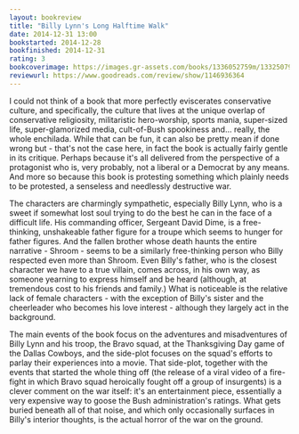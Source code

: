 ```yaml
---
layout: bookreview
title: "Billy Lynn's Long Halftime Walk"
date: 2014-12-31 13:00
bookstarted: 2014-12-28
bookfinished: 2014-12-31
rating: 3
bookcoverimage: https://images.gr-assets.com/books/1336052759m/13325079.jpg
reviewurl: https://www.goodreads.com/review/show/1146936364
---
```


I could not think of a book that more perfectly eviscerates conservative culture, and specifically, the culture that lives at the unique overlap of conservative religiosity, militaristic hero-worship, sports mania, super-sized life, super-glamorized media, cult-of-Bush spookiness and... really, the whole enchilada. While that can be fun, it can also be pretty mean if done wrong but - that's not the case here, in fact the book is actually fairly gentle in its critique. Perhaps because it's all delivered from the perspective of a protagonist who is, very probably, not a liberal or a Democrat by any means. And more so because this book is protesting something which plainly needs to be protested, a senseless and needlessly destructive war.



The characters are charmingly sympathetic, especially Billy Lynn, who is a sweet if somewhat lost soul trying to do the best he can in the face of a difficult life. His commanding officer, Sergeant David Dime, is a free-thinking, unshakeable father figure for a troupe which seems to hunger for father figures. And the fallen brother whose death haunts the entire narrative - Shroom - seems to be a similarly free-thinking person who Billy respected even more than Shroom. Even Billy's father, who is the closest character we have to a true villain, comes across, in his own way, as someone yearning to express himself and be heard (although, at tremendous cost to his friends and family.) What is noticeable is the relative lack of female characters - with the exception of Billy's sister and the cheerleader who becomes his love interest - although they largely act in the background.



The main events of the book focus on the adventures and misadventures of Billy Lynn and his troop, the Bravo squad, at the Thanksgiving Day game of the Dallas Cowboys, and the side-plot focuses on the squad's efforts to parlay their experiences into a movie. That side-plot, together with the events that started the whole thing off (the release of a viral video of a fire-fight in which Bravo squad heroically fought off a group of insurgents) is a clever comment on the war itself: it's an entertainment piece, essentially a very expensive way to goose the Bush administration's ratings. What gets buried beneath all of that noise, and which only occasionally surfaces in Billy's interior thoughts, is the actual horror of the war on the ground.